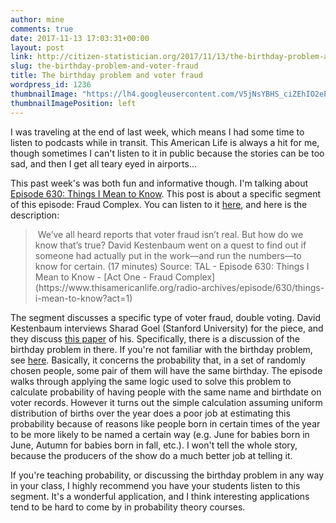 ```yaml
---
author: mine
comments: true
date: 2017-11-13 17:03:31+00:00
layout: post
link: http://citizen-statistician.org/2017/11/13/the-birthday-problem-and-voter-fraud/
slug: the-birthday-problem-and-voter-fraud
title: The birthday problem and voter fraud
wordpress_id: 1236
thumbnailImage: "https://lh4.googleusercontent.com/V5jNsYBHS_ciZEhIO2eP5Cnm_M-fdmaVMgmV7ICrCa0muEq_jWZozQDS00_SAgjzU0mHhZP7Vx81HQ=w2758-h1484-rw"
thumbnailImagePosition: left
---
```


I was traveling at the end of last week, which means I had some time to listen to podcasts while in transit. This American Life is always a hit for me, though sometimes I can't listen to it in public because the stories can be too sad, and then I get all teary eyed in airports...

This past week's was both fun and informative though. I'm talking about [Episode 630: Things I Mean to Know](https://www.thisamericanlife.org/radio-archives/episode/630/things-i-mean-to-know). This post is about a specific segment of this episode: Fraud Complex. You can listen to it [here](https://www.thisamericanlife.org/radio-archives/episode/630/things-i-mean-to-know?act=1), and here is the description:


<blockquote> We’ve all heard reports that voter fraud isn’t real. But how do we know that’s true? David Kestenbaum went on a quest to find out if someone had actually put in the work—and run the numbers—to know for certain. (17 minutes)
Source: TAL - Episode 630: Things I Mean to Know - [Act One - Fraud Complex](https://www.thisamericanlife.org/radio-archives/episode/630/things-i-mean-to-know?act=1)</blockquote>


The segment discusses a specific type of voter fraud, double voting. David Kestenbaum interviews Sharad Goel (Stanford University) for the piece, and they discuss [this paper](https://5harad.com/papers/1p1v.pdf) of his. Specifically, there is a discussion of the birthday problem in there. If you're not familiar with the birthday problem, see [here](https://en.wikipedia.org/wiki/Birthday_problem). Basically, it concerns the probability that, in a set of randomly chosen people, some pair of them will have the same birthday. The episode walks through applying the same logic used to solve this problem to calculate probability of having people with the same name and birthdate on voter records. However it turns out the simple calculation assuming uniform distribution of births over the year does a poor job at estimating this probability because of reasons like people born in certain times of the year to be more likely to be named a certain way (e.g. June for babies born in June, Autumn for babies born in fall, etc.). I won't tell the whole story, because the producers of the show do a much better job at telling it.

If you're teaching probability, or discussing the birthday problem in any way in your class, I highly recommend you have your students listen to this segment. It's a wonderful application, and I think interesting applications tend to be hard to come by in probability theory courses.


